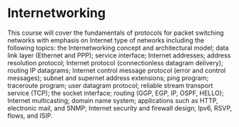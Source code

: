 # Internetworking
This course will cover the fundamentals of protocols for packet switching networks with emphasis on Internet type of networks including the following topics: the Internetworking concept and architectural model; data link layer (Ethernet and PPP); service interface; Internet addresses; address resolution protocol; Internet protocol (connectionless datagram delivery); routing IP datagrams; Internet control message protocol (error and control messages); subnet and supernet address extensions; ping program; traceroute program; user datagram protocol; reliable stream transport service (TCP); the socket interface; routing (GGP, EGP, IP, OSPF, HELLO); Internet multicasting; domain name system; applications such as HTTP, electronic mail, and SNMP; Internet security and firewall design; Ipv6, RSVP, flows, and ISIP.
